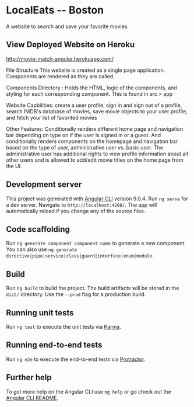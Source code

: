 # LocalEats -- Boston
A website to search and save your favorite movies. 

## View Deployed Website on Heroku
http://movie-match-angular.herokuapp.com/

File Structure
This website is created as a single page application. Components are rendered as they are called.

Components Directory : Holds the HTML, logic of the components, and styling for each corresponding component. This is found in src > app 

Website Capbilities: create a user profile, sign in and sign out of a profile, search IMDB's database of movies, save movie objects to your user profile, and 
fetch your list of favorited movies  

Other Features: Conditionally renders different home page and navigation bar depending on type on if the user is signed in or a guest.
And conditionally renders components on the homepage and navigation bar based on the type of user, administrative user vs. basic user. 
The administrative user has additional rights to view profile information about all other users and is allowed to add/edit movie 
titles on the home page from the UI. 


## Development server

This project was generated with [Angular CLI](https://github.com/angular/angular-cli) version 9.0.4.
Run `ng serve` for a dev server. Navigate to `http://localhost:4200/`. The app will automatically reload if you change any of the source files.

## Code scaffolding

Run `ng generate component component-name` to generate a new component. You can also use `ng generate directive|pipe|service|class|guard|interface|enum|module`.

## Build

Run `ng build` to build the project. The build artifacts will be stored in the `dist/` directory. Use the `--prod` flag for a production build.

## Running unit tests

Run `ng test` to execute the unit tests via [Karma](https://karma-runner.github.io).

## Running end-to-end tests

Run `ng e2e` to execute the end-to-end tests via [Protractor](http://www.protractortest.org/).

## Further help

To get more help on the Angular CLI use `ng help` or go check out the [Angular CLI README](https://github.com/angular/angular-cli/blob/master/README.md).
